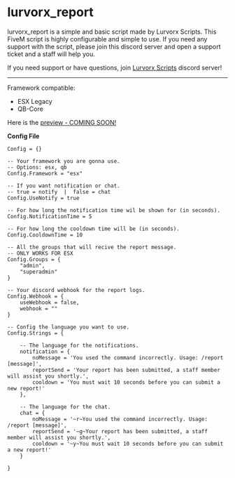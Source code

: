 # lurvorx_report
lurvorx_report is a simple and basic script made by Lurvorx Scripts. This FiveM script is highly configurable and simple to use.
If you need any support with the script, please join this discord server and open a support ticket and a staff will help you.

If you need support or have questions, join [Lurvorx Scripts](https://discord.gg/jJnE7yTYZW) discord server!

---------------------------------------------------------------------------------------------------------------------------
Framework compatible:
- ESX Legacy
- QB-Core

Here is the [preview - COMING SOON!]()

**Config File**
```
Config = {}

-- Your framework you are gonna use.
-- Options: esx, qb
Config.Framework = "esx"

-- If you want notification or chat.
-- true = notify  |  false = chat
Config.UseNotify = true

-- For how long the notification time wil be shown for (in seconds).
Config.NotificationTime = 5

-- For how long the cooldown time will be (in seconds).
Config.CooldownTime = 10

-- All the groups that will recive the report message.
-- ONLY WORKS FOR ESX
Config.Groups = {
    "admin",
    "superadmin"
}

-- Your discord webhook for the report logs.
Config.Webhook = {
    useWebhook = false,
    webhook = ""
}

-- Config the language you want to use.
Config.Strings = {

    -- The language for the notifications.
    notification = {
        noMessage = 'You used the command incorrectly. Usage: /report [message]',
        reportSend = 'Your report has been submitted, a staff member will assist you shortly.',
        cooldown = 'You must wait 10 seconds before you can submit a new report!'
    },

    -- The language for the chat.
    chat = {
        noMessage = '~r~You used the command incorrectly. Usage: /report [message]',
        reportSend = '~g~Your report has been submitted, a staff member will assist you shortly.',
        cooldown = '~y~You must wait 10 seconds before you can submit a new report!'
    }

}
```
